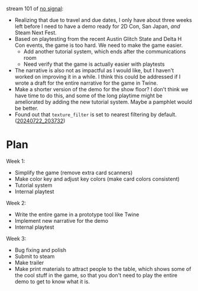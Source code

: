 stream 101 of [no signal](../notes/no-signal.md):
- Realizing that due to travel and due dates, I only have about three weeks left before I need to have a demo ready for 2D Con, San Japan, _and_ Steam Next Fest.
- Based on playtesting from the recent Austin Glitch State and Delta H Con events, the game is too hard. We need to make the game easier.
	- Add another tutorial system, which ends after the communications room
	- Need verify that the game is actually easier with playtests
- The narrative is also not as impactful as I would like, but I haven't worked on improving it in a while. I think this could be addressed if I wrote a draft for the entire narrative for the game in Twine.
- Make a shorter version of the demo for the show floor? I don't think we have time to do this, and some of the long playtime might be ameliorated by adding the new tutorial system. Maybe a pamphlet would be better.
- Found out that `texture_filter` is set to nearest filtering by default. ([20240722_203732](20240722_203732.md))

# Plan

Week 1:
- Simplify the game (remove extra card scanners)
- Make color key and adjust key colors (make card colors consistent)
- Tutorial system
- Internal playtest

Week 2:
- Write the entire game in a prototype tool like Twine
- Implement new narrative for the demo
- Internal playtest

Week 3:
- Bug fixing and polish
- Submit to steam
- Make trailer
- Make print materials to attract people to the table, which shows some of the cool stuff in the game, so that you don't need to play the entire demo to get to know what it is.
